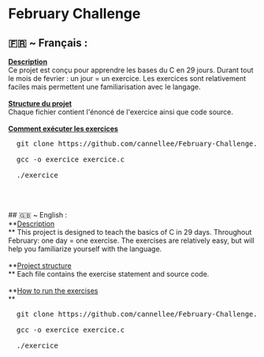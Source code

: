 # February Challenge
## 🇫🇷 ~ Français :<br>
**<u>Description<br></u>**
Ce projet est conçu pour apprendre les bases du C en 29 jours. Durant tout le mois de fevrier : un jour = un exercice. Les exercices sont relativement faciles mais permettent une familiarisation avec le langage.<br>
<br>
**<u>Structure du projet<br></u>**
Chaque fichier contient l'énoncé de l'exercice ainsi que code source.<br>
<br>
**<u>Comment exécuter les exercices<br></u>**
<pre>
  git clone https://github.com/cannellee/February-Challenge.git<br>
  gcc -o exercice exercice.c<br>
  ./exercice<br>
</pre>
<br>
<br>
## 🇬🇧 ~ English :<br>
**<u>Description<br></u>**
This project is designed to teach the basics of C in 29 days. Throughout February: one day = one exercise. The exercises are relatively easy, but will help you familiarize yourself with the language.<br>
<br>
**<u>Project structure<br></u>**
Each file contains the exercise statement and source code.<br>
<br>
**<u>How to run the exercises<br></u>**
<pre>
  git clone https://github.com/cannellee/February-Challenge.git<br>
  gcc -o exercice exercice.c<br>
  ./exercice
</pre>
